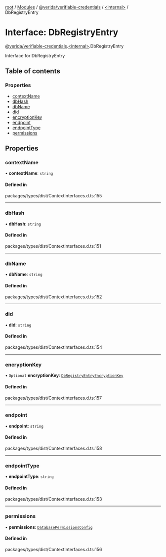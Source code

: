 [root](../README.md) / [Modules](../modules.md) / [@verida/verifiable-credentials](../modules/verida_verifiable_credentials.md) / [<internal\>](../modules/verida_verifiable_credentials._internal_.md) / DbRegistryEntry

# Interface: DbRegistryEntry

[@verida/verifiable-credentials](../modules/verida_verifiable_credentials.md).[<internal\>](../modules/verida_verifiable_credentials._internal_.md).DbRegistryEntry

Interface for DbRegistryEntry

## Table of contents

### Properties

- [contextName](verida_verifiable_credentials._internal_.DbRegistryEntry.md#contextname)
- [dbHash](verida_verifiable_credentials._internal_.DbRegistryEntry.md#dbhash)
- [dbName](verida_verifiable_credentials._internal_.DbRegistryEntry.md#dbname)
- [did](verida_verifiable_credentials._internal_.DbRegistryEntry.md#did)
- [encryptionKey](verida_verifiable_credentials._internal_.DbRegistryEntry.md#encryptionkey)
- [endpoint](verida_verifiable_credentials._internal_.DbRegistryEntry.md#endpoint)
- [endpointType](verida_verifiable_credentials._internal_.DbRegistryEntry.md#endpointtype)
- [permissions](verida_verifiable_credentials._internal_.DbRegistryEntry.md#permissions)

## Properties

### contextName

• **contextName**: `string`

#### Defined in

packages/types/dist/ContextInterfaces.d.ts:155

___

### dbHash

• **dbHash**: `string`

#### Defined in

packages/types/dist/ContextInterfaces.d.ts:151

___

### dbName

• **dbName**: `string`

#### Defined in

packages/types/dist/ContextInterfaces.d.ts:152

___

### did

• **did**: `string`

#### Defined in

packages/types/dist/ContextInterfaces.d.ts:154

___

### encryptionKey

• `Optional` **encryptionKey**: [`DbRegistryEntryEncryptionKey`](verida_verifiable_credentials._internal_.DbRegistryEntryEncryptionKey.md)

#### Defined in

packages/types/dist/ContextInterfaces.d.ts:157

___

### endpoint

• **endpoint**: `string`

#### Defined in

packages/types/dist/ContextInterfaces.d.ts:158

___

### endpointType

• **endpointType**: `string`

#### Defined in

packages/types/dist/ContextInterfaces.d.ts:153

___

### permissions

• **permissions**: [`DatabasePermissionsConfig`](verida_verifiable_credentials._internal_.DatabasePermissionsConfig.md)

#### Defined in

packages/types/dist/ContextInterfaces.d.ts:156
